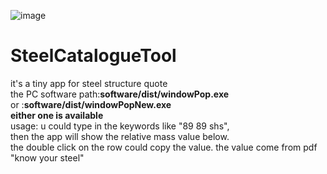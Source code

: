 ![image](https://github.com/user-attachments/assets/b1dfbb22-30ab-4c48-b117-7dadc94ff674)

# SteelCatalogueTool
it's a tiny app for  steel structure quote <br>
the PC software path:**software/dist/windowPop.exe** <br>
or :**software/dist/windowPopNew.exe** <br>
**either one is available** <br>
usage: u could type in the keywords like "89 89 shs",<br>
then the app will show the relative mass value below.<br>
the double click on the row could copy the value.
the value come from pdf "know your steel"
